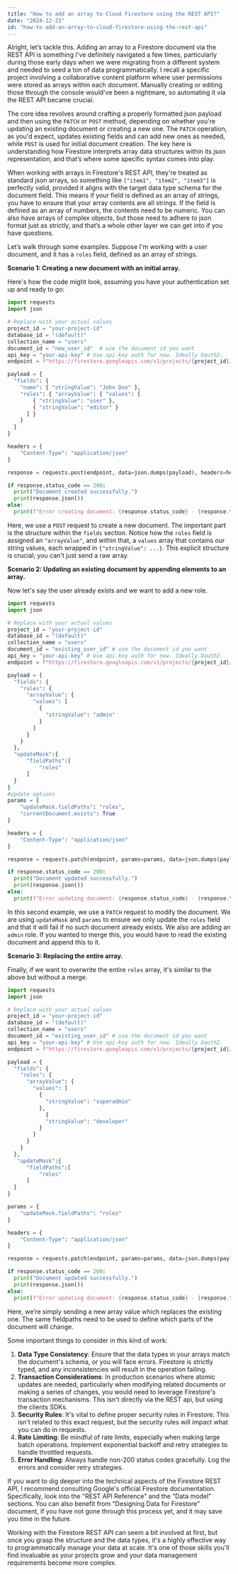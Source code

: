 ```yaml
---
title: "How to add an array to Cloud Firestore using the REST API?"
date: "2024-12-23"
id: "how-to-add-an-array-to-cloud-firestore-using-the-rest-api"
---
```


Alright, let’s tackle this. Adding an array to a Firestore document via the REST API is something I've definitely navigated a few times, particularly during those early days when we were migrating from a different system and needed to seed a ton of data programmatically. I recall a specific project involving a collaborative content platform where user permissions were stored as arrays within each document. Manually creating or editing those through the console would've been a nightmare, so automating it via the REST API became crucial.

The core idea revolves around crafting a properly formatted json payload and then using the `PATCH` or `POST` method, depending on whether you're updating an existing document or creating a new one. The `PATCH` operation, as you'd expect, updates existing fields and can add new ones as needed, while `POST` is used for initial document creation. The key here is understanding how Firestore interprets array data structures within its json representation, and that’s where some specific syntax comes into play.

When working with arrays in Firestore's REST API, they're treated as standard json arrays, so something like `["item1", "item2", "item3"]` is perfectly valid, provided it aligns with the target data type schema for the document field. This means if your field is defined as an array of strings, you have to ensure that your array contents are all strings. If the field is defined as an array of numbers, the contents need to be numeric. You can also have arrays of complex objects, but those need to adhere to json format just as strictly, and that’s a whole other layer we can get into if you have questions.

Let’s walk through some examples. Suppose I'm working with a user document, and it has a `roles` field, defined as an array of strings.

**Scenario 1: Creating a new document with an initial array.**

Here's how the code might look, assuming you have your authentication set up and ready to go:

```python
import requests
import json

# Replace with your actual values
project_id = "your-project-id"
database_id = "(default)"
collection_name = "users"
document_id = "new_user_id"  # use the document id you want
api_key = "your-api-key" # Use api-key auth for now. Ideally Oauth2.
endpoint = f"https://firestore.googleapis.com/v1/projects/{project_id}/databases/{database_id}/documents/{collection_name}/{document_id}?key={api_key}"

payload = {
  "fields": {
    "name": { "stringValue": "John Doe" },
    "roles": { "arrayValue": { "values": [
        { "stringValue": "user" },
        { "stringValue": "editor" }
      ] }
    }
  }
}

headers = {
    "Content-Type": "application/json"
}

response = requests.post(endpoint, data=json.dumps(payload), headers=headers)

if response.status_code == 200:
  print("Document created successfully.")
  print(response.json())
else:
  print(f"Error creating document: {response.status_code} - {response.text}")

```

Here, we use a `POST` request to create a new document. The important part is the structure within the `fields` section. Notice how the `roles` field is assigned an `"arrayValue"`, and within that, a `values` array that contains our string values, each wrapped in `{"stringValue": ...}`. This explicit structure is crucial; you can't just send a raw array.

**Scenario 2: Updating an existing document by appending elements to an array.**

Now let's say the user already exists and we want to add a new role.

```python
import requests
import json

# Replace with your actual values
project_id = "your-project-id"
database_id = "(default)"
collection_name = "users"
document_id = "existing_user_id" # use the document id you want
api_key = "your-api-key" # Use api-key auth for now. Ideally Oauth2.
endpoint = f"https://firestore.googleapis.com/v1/projects/{project_id}/databases/{database_id}/documents/{collection_name}/{document_id}?key={api_key}"

payload = {
  "fields": {
    "roles": {
      "arrayValue": {
        "values": [
          {
            "stringValue": "admin"
          }
        ]
      }
    }
  },
  "updateMask":{
      "fieldPaths":[
          "roles"
      ]
  }
}
#update options
params = {
    "updateMask.fieldPaths": "roles",
    "currentDocument.exists": True
}

headers = {
    "Content-Type": "application/json"
}

response = requests.patch(endpoint, params=params, data=json.dumps(payload), headers=headers)

if response.status_code == 200:
  print("Document updated successfully.")
  print(response.json())
else:
  print(f"Error updating document: {response.status_code} - {response.text}")
```

In this second example, we use a `PATCH` request to modify the document. We are using `updateMask` and `params` to ensure we only update the `roles` field and that it will fail if no such document already exists. We also are adding an `admin` role. If you wanted to merge this, you would have to read the existing document and append this to it.

**Scenario 3: Replacing the entire array.**

Finally, if we want to overwrite the entire `roles` array, it's similar to the above but without a merge.

```python
import requests
import json

# Replace with your actual values
project_id = "your-project-id"
database_id = "(default)"
collection_name = "users"
document_id = "existing_user_id" # use the document id you want
api_key = "your-api-key" # Use api-key auth for now. Ideally Oauth2.
endpoint = f"https://firestore.googleapis.com/v1/projects/{project_id}/databases/{database_id}/documents/{collection_name}/{document_id}?key={api_key}"

payload = {
  "fields": {
    "roles": {
      "arrayValue": {
        "values": [
          {
            "stringValue": "superadmin"
          },
            {
            "stringValue": "developer"
          }
        ]
      }
    }
  },
   "updateMask":{
      "fieldPaths":[
          "roles"
      ]
  }
}

params = {
    "updateMask.fieldPaths": "roles"
}

headers = {
    "Content-Type": "application/json"
}

response = requests.patch(endpoint, params=params, data=json.dumps(payload), headers=headers)

if response.status_code == 200:
  print("Document updated successfully.")
  print(response.json())
else:
  print(f"Error updating document: {response.status_code} - {response.text}")
```

Here, we’re simply sending a new array value which replaces the existing one. The same fieldpaths need to be used to define which parts of the document will change.

Some important things to consider in this kind of work:

1.  **Data Type Consistency**: Ensure that the data types in your arrays match the document's schema, or you will face errors. Firestore is strictly typed, and any inconsistencies will result in the operation failing.
2.  **Transaction Considerations**: In production scenarios where atomic updates are needed, particularly when modifying related documents or making a series of changes, you would need to leverage Firestore's transaction mechanisms. This isn't directly via the REST api, but using the clients SDKs.
3.  **Security Rules**: It's vital to define proper security rules in Firestore. This isn't related to this exact request, but the security rules will impact what you can do in requests.
4.  **Rate Limiting**: Be mindful of rate limits, especially when making large batch operations. Implement exponential backoff and retry strategies to handle throttled requests.
5.  **Error Handling**: Always handle non-200 status codes gracefully. Log the errors and consider retry strategies.

If you want to dig deeper into the technical aspects of the Firestore REST API, I recommend consulting Google's official Firestore documentation. Specifically, look into the "REST API Reference" and the “Data model” sections. You can also benefit from "Designing Data for Firestore" document, if you have not gone through this process yet, and it may save you time in the future.

Working with the Firestore REST API can seem a bit involved at first, but once you grasp the structure and the data types, it's a highly effective way to programmatically manage your data at scale. It's one of those skills you'll find invaluable as your projects grow and your data management requirements become more complex.
